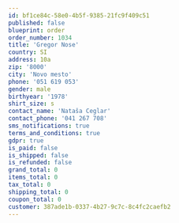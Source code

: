 ```yaml
---
id: bf1ce84c-58e0-4b5f-9385-21fc9f409c51
published: false
blueprint: order
order_number: 1034
title: 'Gregor Nose'
country: SI
address: 10a
zip: '8000'
city: 'Novo mesto'
phone: '051 619 053'
gender: male
birthyear: '1978'
shirt_size: s
contact_name: 'Nataša Ceglar'
contact_phone: '041 267 708'
sms_notifications: true
terms_and_conditions: true
gdpr: true
is_paid: false
is_shipped: false
is_refunded: false
grand_total: 0
items_total: 0
tax_total: 0
shipping_total: 0
coupon_total: 0
customer: 387ade1b-0337-4b27-9c7c-8c4fc2caefb2
---
```

